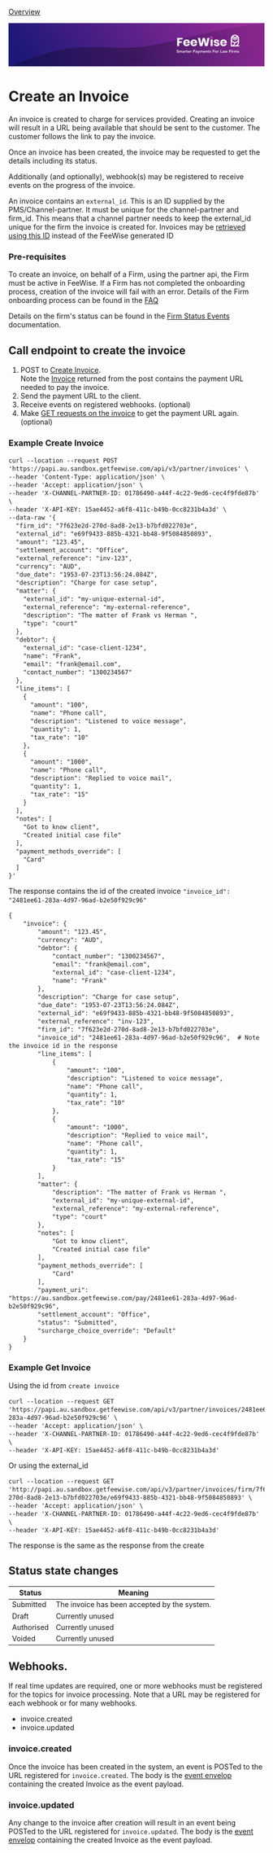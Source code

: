 [ Overview](./README.md)

![plot](./images/linkedin.png)


# Create an Invoice

An invoice is created to charge for services provided. Creating an invoice will result in a URL being available that should be sent to the customer. 
The customer follows the link to pay the invoice.

Once an invoice has been created, the invoice may be requested to get the details including its status.

Additionally (and optionally), webhook(s) may be registered to receive events on the progress of the invoice.

An invoice contains an `external_id`. This is an ID supplied by the PMS/Channel-partner. It must be unique for the
channel-partner and firm_id. This means that a channel partner needs to keep the external_id unique for the firm the 
invoice is created for. Invoices may be [retrieved using this ID](../../reference/partner-openapispec.yaml/paths/~1api~1v3~1partner~1invoices~1firm~1{firm_id}~1{external_id}/get) 
instead of the FeeWise generated ID 

### Pre-requisites
To create an invoice, on behalf of a Firm, using the partner api, the Firm must be active in FeeWise. 
If a Firm has not completed the onboarding process, creation of the invoice will fail with an error. 
Details of the Firm onboarding process can be found in the [FAQ](https://www.getfeewise.com/faq)

Details on the firm's status can be found in the [Firm Status Events](./ONBOARDING.md) documentation.

## Call endpoint to create the invoice


1. POST to [Create Invoice](../../reference/partner-openapispec.yaml/paths/~1api~1v3~1partner~1invoices/post).<br>Note the [Invoice](../../reference/partner-openapispec.yaml/components/schemas/Invoice) returned from the post contains the payment URL needed to pay the invoice.
2. Send the payment URL to the client.
3. Receive events on registered webhooks. (optional)
4. Make [GET requests on the invoice](../../reference/partner-openapispec.yaml/paths/~1api~1v3~1partner~1invoices~1{invoice_id}/get) to get the payment URL again. (optional)


### Example Create Invoice
```shell
curl --location --request POST 'https://papi.au.sandbox.getfeewise.com/api/v3/partner/invoices' \
--header 'Content-Type: application/json' \
--header 'Accept: application/json' \
--header 'X-CHANNEL-PARTNER-ID: 01786490-a44f-4c22-9ed6-cec4f9fde87b' \
--header 'X-API-KEY: 15ae4452-a6f8-411c-b49b-0cc8231b4a3d' \
--data-raw '{
  "firm_id": "7f623e2d-270d-8ad8-2e13-b7bfd022703e",
  "external_id": "e69f9433-885b-4321-bb48-9f5084850893",
  "amount": "123.45",
  "settlement_account": "Office",
  "external_reference": "inv-123",
  "currency": "AUD",
  "due_date": "1953-07-23T13:56:24.084Z",
  "description": "Charge for case setup",
  "matter": {
    "external_id": "my-unique-external-id",
    "external_reference": "my-external-reference",
    "description": "The matter of Frank vs Herman ",
    "type": "court"
  },
  "debtor": {
    "external_id": "case-client-1234",
    "name": "Frank",
    "email": "frank@email.com",
    "contact_number": "1300234567"
  },
  "line_items": [
    {
      "amount": "100",
      "name": "Phone call",
      "description": "Listened to voice message",
      "quantity": 1,
      "tax_rate": "10"
    },
    {
      "amount": "1000",
      "name": "Phone call",
      "description": "Replied to voice mail",
      "quantity": 1,
      "tax_rate": "15"
    }
  ],
  "notes": [
    "Got to know client",
    "Created initial case file"
  ],
  "payment_methods_override": [
    "Card"
  ]
}'
```

The response contains the id of the created invoice `"invoice_id": "2481ee61-283a-4d97-96ad-b2e50f929c96"`
```
{
    "invoice": {
        "amount": "123.45",
        "currency": "AUD",
        "debtor": {
            "contact_number": "1300234567",
            "email": "frank@email.com",
            "external_id": "case-client-1234",
            "name": "Frank"
        },
        "description": "Charge for case setup",
        "due_date": "1953-07-23T13:56:24.084Z",
        "external_id": "e69f9433-885b-4321-bb48-9f5084850893",
        "external_reference": "inv-123",
        "firm_id": "7f623e2d-270d-8ad8-2e13-b7bfd022703e",
        "invoice_id": "2481ee61-283a-4d97-96ad-b2e50f929c96",  # Note the invoice id in the response
        "line_items": [
            {
                "amount": "100",
                "description": "Listened to voice message",
                "name": "Phone call",
                "quantity": 1,
                "tax_rate": "10"
            },
            {
                "amount": "1000",
                "description": "Replied to voice mail",
                "name": "Phone call",
                "quantity": 1,
                "tax_rate": "15"
            }
        ],
        "matter": {
            "description": "The matter of Frank vs Herman ",
            "external_id": "my-unique-external-id",
            "external_reference": "my-external-reference",
            "type": "court"
        },
        "notes": [
            "Got to know client",
            "Created initial case file"
        ],
        "payment_methods_override": [
            "Card"
        ],
        "payment_uri": "https://au.sandbox.getfeewise.com/pay/2481ee61-283a-4d97-96ad-b2e50f929c96",
        "settlement_account": "Office",
        "status": "Submitted",
        "surcharge_choice_override": "Default"
    }
}
```

### Example Get Invoice

Using the id from  `create invoice` 

```shell
curl --location --request GET 'https://papi.au.sandbox.getfeewise.com/api/v3/partner/invoices/2481ee61-283a-4d97-96ad-b2e50f929c96' \
--header 'Accept: application/json' \
--header 'X-CHANNEL-PARTNER-ID: 01786490-a44f-4c22-9ed6-cec4f9fde87b' \
--header 'X-API-KEY: 15ae4452-a6f8-411c-b49b-0cc8231b4a3d'
```

Or using the external_id

```shell
curl --location --request GET 'http://papi.au.sandbox.getfeewise.com/api/v3/partner/invoices/firm/7f623e2d-270d-8ad8-2e13-b7bfd022703e/e69f9433-885b-4321-bb48-9f5084850893' \
--header 'Accept: application/json' \
--header 'X-CHANNEL-PARTNER-ID: 01786490-a44f-4c22-9ed6-cec4f9fde87b' \
--header 'X-API-KEY: 15ae4452-a6f8-411c-b49b-0cc8231b4a3d'
```

The response is the same as the response from the create


## Status state changes

| Status        | Meaning                                      |
|---------------|----------------------------------------------|
| Submitted     | The invoice has been accepted by the system. |
| Draft         | Currently unused                             |
| Authorised    | Currently unused                             |
| Voided        | Currently unused                             |


## Webhooks.

If real time updates are required, one or more webhooks must be registered for the topics for invoice processing. Note that 
a URL may be registered for each webhook or for many webhooks.

* invoice.created 
* invoice.updated


### invoice.created
Once the invoice has been created in the system, an event is POSTed to the URL registered for `invoice.created`.
The body is the [event envelop](../../reference/partner-openapispec.yaml/components/schemas/WebhookEvent) containing the created Invoice as the event payload.


### invoice.updated
Any change to the invoice after creation will result in an event being POSTed to the URL registered for `invoice.updated`.
The body is the [event envelop](../../reference/partner-openapispec.yaml/components/schemas/WebhookEvent) containing the created Invoice as the event payload.


